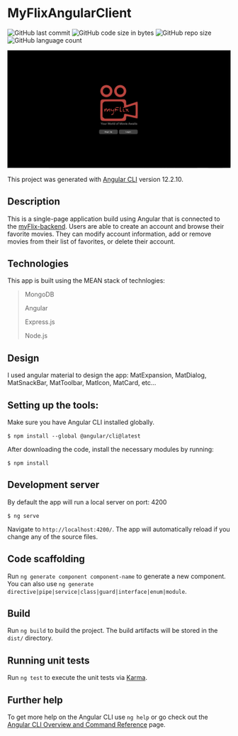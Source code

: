 # MyFlixAngularClient

<img alt="GitHub last commit" src="https://img.shields.io/github/last-commit/paulinemarg/myFlix-Angular-client"> <img alt="GitHub code size in bytes" src="https://img.shields.io/github/languages/code-size/paulinemarg/myFlix-Angular-client?color=green"> <img alt="GitHub repo size" src="https://img.shields.io/github/repo-size/paulinemarg/myFlix-Angular-client?color=yellow"> <img alt="GitHub language count" src="https://img.shields.io/github/languages/count/paulinemarg/myFlix-Angular-client?style=plastic">

![myflix-angular](/myflix-angular.png)

This project was generated with [Angular CLI](https://github.com/angular/angular-cli) version 12.2.10.

## Description

This is a single-page application build using Angular that is connected to the [myFlix-backend](https://github.com/paulinemarg/myFlix-backend). Users are able to create an account and browse their favorite movies. They can modify account information, add or remove movies from their list of favorites, or delete their account.

## Technologies

This app is built using the MEAN stack of technlogies: 
> MongoDB
> 
> Angular 
> 
> Express.js
> 
> Node.js

## Design

I used angular material to design the app: MatExpansion, MatDialog, MatSnackBar, MatToolbar, MatIcon, MatCard, etc...

## Setting up the tools:

Make sure you have Angular CLI installed globally. 

```
$ npm install --global @angular/cli@latest
```

After downloading the code, install the necessary modules by running:

```
$ npm install
```

## Development server

By default the app will run a local server on port: 4200

```
$ ng serve
```

Navigate to `http://localhost:4200/`. The app will automatically reload if you change any of the source files.

## Code scaffolding

Run `ng generate component component-name` to generate a new component. You can also use `ng generate directive|pipe|service|class|guard|interface|enum|module`.

## Build

Run `ng build` to build the project. The build artifacts will be stored in the `dist/` directory.

## Running unit tests

Run `ng test` to execute the unit tests via [Karma](https://karma-runner.github.io).


## Further help

To get more help on the Angular CLI use `ng help` or go check out the [Angular CLI Overview and Command Reference](https://angular.io/cli) page.
